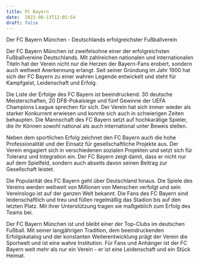 ```yaml
---
title: FC Bayern
date:  2023-08-13T12:05:54
draft: false
---
```


Der FC Bayern München - Deutschlands erfolgreichster Fußballverein

Der FC Bayern München ist zweifelsohne einer der erfolgreichsten Fußballvereine Deutschlands. Mit zahlreichen nationalen und internationalen Titeln hat der Verein nicht nur die Herzen der Bayern-Fans erobert, sondern auch weltweit Anerkennung erlangt. Seit seiner Gründung im Jahr 1900 hat sich der FC Bayern zu einer wahren Legende entwickelt und steht für Kampfgeist, Leidenschaft und Erfolg.

Die Liste der Erfolge des FC Bayern ist beeindruckend. 30 deutsche Meisterschaften, 20 DFB-Pokalsiege und fünf Gewinne der UEFA Champions League sprechen für sich. Der Verein hat sich immer wieder als starker Konkurrent erwiesen und konnte sich auch in schwierigen Zeiten behaupten. Die Mannschaft des FC Bayern setzt auf hochkarätige Spieler, die ihr Können sowohl national als auch international unter Beweis stellen.

Neben dem sportlichen Erfolg zeichnet den FC Bayern auch die hohe Professionalität und der Einsatz für gesellschaftliche Projekte aus. Der Verein engagiert sich in verschiedenen sozialen Projekten und setzt sich für Toleranz und Integration ein. Der FC Bayern zeigt damit, dass er nicht nur auf dem Spielfeld, sondern auch abseits davon seinen Beitrag zur Gesellschaft leistet.

Die Popularität des FC Bayern geht über Deutschland hinaus. Die Spiele des Vereins werden weltweit von Millionen von Menschen verfolgt und sein Vereinslogo ist auf der ganzen Welt bekannt. Die Fans des FC Bayern sind leidenschaftlich und treu und füllen regelmäßig das Stadion bis auf den letzten Platz. Mit ihrer Unterstützung tragen sie maßgeblich zum Erfolg des Teams bei.

Der FC Bayern München ist und bleibt einer der Top-Clubs im deutschen Fußball. Mit seiner langjährigen Tradition, dem beeindruckenden Erfolgskatalog und der konstanten Weiterentwicklung prägt der Verein die Sportwelt und ist eine wahre Institution. Für Fans und Anhänger ist der FC Bayern weit mehr als nur ein Verein - er ist eine Leidenschaft und ein Stück Heimat.
